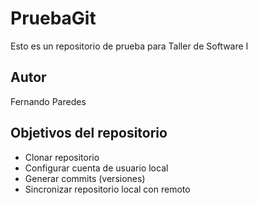 # PruebaGit

Esto es un repositorio de prueba para Taller de Software I

## Autor

Fernando Paredes

## Objetivos del repositorio

* Clonar repositorio
* Configurar cuenta de usuario local
* Generar commits (versiones)
* Sincronizar repositorio local con remoto
